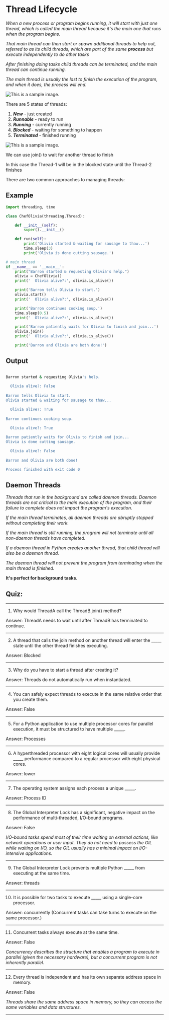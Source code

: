 # Thread Lifecycle



_When a new process or program begins running, it will start with just one thread, which is called the main thread 
because it's the main one that runs when the program begins._

_That main thread can then start or spawn additional threads to help out, referred to as its child threads, which are part of the same  **process**  but execute independently to do other tasks_

_After finishing doing tasks child threads can be terminated, and the main thread can continue running._

_The main thread is usually the last to finish the execution of the program, and when it does, the process will end._ 



![](Images/gil_images/img_3.png "This is a sample image.")


There are 5 states of threads:
1. _**New**_ - just created
2. _**Runnable**_ - ready to run
3. _**Running**_ - currently running
4. _**Blocked**_ - waiting for something to happen
5. _**Terminated**_ - finished running

![](Images/gil_images/img_4.png "This is a sample image.")


We can use join() to wait for another thread to finish

In this case the Thread-1 will be in the blocked state until the Thread-2 finishes


There are two common approaches to managing threads:

## Example
```python
import threading, time

class ChefOlivia(threading.Thread):

    def __init__(self):
        super().__init__()

    def run(self):
        print('Olivia started & waiting for sausage to thaw...')
        time.sleep(3)
        print('Olivia is done cutting sausage.')

# main thread
if __name__ == '__main__':
    print("Barron started & requesting Olivia's help.")
    olivia = ChefOlivia()
    print('  Olivia alive?:', olivia.is_alive())

    print('Barron tells Olivia to start.')
    olivia.start()
    print('  Olivia alive?:', olivia.is_alive())

    print('Barron continues cooking soup.')
    time.sleep(0.5)
    print('  Olivia alive?:', olivia.is_alive())

    print('Barron patiently waits for Olivia to finish and join...')
    olivia.join()
    print('  Olivia alive?:', olivia.is_alive())

    print('Barron and Olivia are both done!')
```

## Output

```bash

Barron started & requesting Olivia's help.
  
  Olivia alive?: False
  
Barron tells Olivia to start.
Olivia started & waiting for sausage to thaw...

  Olivia alive?: True
  
Barron continues cooking soup.

  Olivia alive?: True
  
Barron patiently waits for Olivia to finish and join...
Olivia is done cutting sausage.

  Olivia alive?: False
  
Barron and Olivia are both done!

Process finished with exit code 0
```


## Daemon Threads

_Threads that run in the background are called daemon threads. Daemon threads are not critical to the main execution of the program, and their failure to complete does not impact the program's execution._

_If the main thread terminates, all daemon threads are abruptly stopped without completing their work._

_If the main thread is still running, the program will not terminate until all non-daemon threads have completed._

_If a daemon thread in Python creates another thread, that child thread will also be a daemon thread._

_The daemon thread will not prevent the program from terminating when the main thread is finished._


**It's perfect for background tasks.**

## Quiz:

------------------------------------------------------------------------------------------------------------------------------
1. Why would ThreadA call the ThreadB.join() method?

Answer: ThreadA needs to wait until after ThreadB has terminated to continue.

------------------------------------------------------------------------------------------------------------------------------
2. A thread that calls the join method on another thread will enter the _____ state until the other thread finishes executing.

Answer: Blocked

------------------------------------------------------------------------------------------------------------------------------

3. Why do you have to start a thread after creating it?

Answer: Threads do not automatically run when instantiated.

------------------------------------------------------------------------------------------------------------------------------

4. You can safely expect threads to execute in the same relative order that you create them.

Answer: False

------------------------------------------------------------------------------------------------------------------------------

5. For a Python application to use multiple processor cores for parallel execution, it must be structured to have multiple _____.

Answer: Processes

------------------------------------------------------------------------------------------------------------------------------
6. A hyperthreaded processor with eight logical cores will usually provide _____ performance compared to a regular processor with eight physical cores.

Answer: lower

------------------------------------------------------------------------------------------------------------------------------

7. The operating system assigns each process a unique _____.

Answer: Process ID

------------------------------------------------------------------------------------------------------------------------------

8. The Global Interpreter Lock has a significant, negative impact on the performance of multi-threaded, I/O-bound programs.

Answer: False

_I/O-bound tasks spend most of their time waiting on external actions, like network operations or user input. They do not need to possess the GIL while waiting on I/O, so the GIL usually has a minimal impact on I/O-intensive applications._

------------------------------------------------------------------------------------------------------------------------------

9. The Global Interpreter Lock prevents multiple Python _____ from executing at the same time.

Answer: threads

------------------------------------------------------------------------------------------------------------------------------

10. It is possible for two tasks to execute _____ using a single-core processor.

Answer: concurrently  (Concurrent tasks can take turns to execute on the same processor.)

------------------------------------------------------------------------------------------------------------------------------
11. Concurrent tasks always execute at the same time.

Answer: False

_Concurrency describes the structure that enables a program to execute in parallel (given the necessary hardware), but a concurrent program is not inherently parallel._

------------------------------------------------------------------------------------------------------------------------------

12. Every thread is independent and has its own separate address space in memory.

Answer: False

_Threads share the same address space in memory, so they can access the same variables and data structures._

------------------------------------------------------------------------------------------------------------------------------

